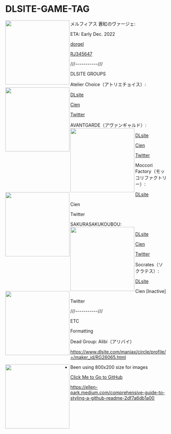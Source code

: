 # DLSITE-GAME-TAG




メルフィアス 蒼紅のヴァージェ: 
<img align="left" width="200" src="https://i.imgur.com/vAj1odO.png">


ETA: Early Dec. 2022
            

[dorgel](https://www.dlsite.com/maniax/circle/profile/=/maker_id/RG33630.html)


[RJ345647](https://www.dlsite.com/maniax/announce/=/product_id/RJ345647.html)









///-----------///

DLSITE GROUPS

Atelier Choice（アトリエチョイス）:
<img align="left" width="200" src="https://i.imgur.com/zm4w5Rr.png">

[DLsite](https://www.dlsite.com/maniax/circle/profile/=/maker_id/RG20772.html)

[Cien](https://ci-en.dlsite.com/creator/976)

[Twitter](https://twitter.com/f_da_choice)

AVANTGARDE（アヴァンギャルド）:
<img align="left" width="200" src="https://i.imgur.com/pDpsIWc.png">

[DLsite](https://www.dlsite.com/maniax/circle/profile/=/maker_id/RG30588.html)

[Cien](https://ci-en.dlsite.com/creator/69)

[Twitter](https://twitter.com/musori_kohshi)

Moccori Factory（モッコリファクトリー）:
<img align="left" width="200" src="https://i.imgur.com/59aZSZ4.png">

[DLsite](https://www.dlsite.com/maniax/circle/profile/=/maker_id/RG13297.html)

Cien

Twitter

SAKURASAKUKOUBOU:
<img align="left" width="200" src="https://i.imgur.com/I5d0FYR.png">

[DLsite](https://www.dlsite.com/maniax/circle/profile/=/maker_id/RG09134.html)

[Cien](https://ci-en.dlsite.com/creator/4513)

[Twitter](https://twitter.com/kikko_shibaru)


Socrates（ソクラテス）:
<img align="left" width="200" src="https://i.imgur.com/naunnk9.png">

[DLsite](https://www.dlsite.com/maniax/circle/profile/=/maker_id/RG03672.html)

Cien [Inactive]

Twitter

///-----------///



ETC

Formatting


Dead Group: Alibi（アリバイ）

https://www.dlsite.com/maniax/circle/profile/=/maker_id/RG26065.html











<img align="left" width="200" src="https://i.imgur.com/V30Mr6N.gif">



- Been using 800x200 size for images



[Click Me to Go to GitHub](http://github.com)



https://ellen-park.medium.com/comprehensive-guide-to-styling-a-github-readme-2df7a6db1a00



